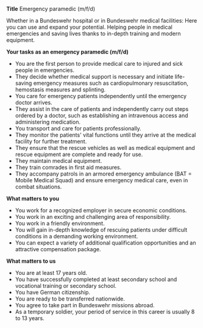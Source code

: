 **Title**
Emergency paramedic (m/f/d)

Whether in a Bundeswehr hospital or in Bundeswehr medical facilities: Here you can use and expand your potential. Helping people in medical emergencies and saving lives thanks to in-depth training and modern equipment.

**Your tasks as an emergency paramedic (m/f/d)**

-	You are the first person to provide medical care to injured and sick people in emergencies.
-	They decide whether medical support is necessary and initiate life-saving emergency measures such as cardiopulmonary resuscitation, hemostasis measures and splinting.
-	You care for emergency patients independently until the emergency doctor arrives.
-	They assist in the care of patients and independently carry out steps ordered by a doctor, such as establishing an intravenous access and administering medication.
-	You transport and care for patients professionally.
-	They monitor the patients' vital functions until they arrive at the medical facility for further treatment.
-	They ensure that the rescue vehicles as well as medical equipment and rescue equipment are complete and ready for use.
-	They maintain medical equipment.
-	They train comrades in first aid measures.
-	They accompany patrols in an armored emergency ambulance (BAT = Mobile Medical Squad) and ensure emergency medical care, even in combat situations.

**What matters to you**

-	You work for a recognized employer in secure economic conditions.
-	You work in an exciting and challenging area of responsibility.
-	You work in a friendly environment.
-	You will gain in-depth knowledge of rescuing patients under difficult conditions in a demanding working environment.
-	You can expect a variety of additional qualification opportunities and an attractive compensation package.

**What matters to us**

-	You are at least 17 years old.
-	You have successfully completed at least secondary school and vocational training or secondary school.
-	You have German citizenship.
-	You are ready to be transferred nationwide.
-	You agree to take part in Bundeswehr missions abroad.
-	As a temporary soldier, your period of service in this career is usually 8 to 13 years.
